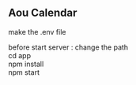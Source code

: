 ## Aou Calendar
make the .env file<br>

before start server : change the path<br>
cd app<br>
npm install<br>
npm start<br>
